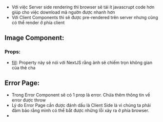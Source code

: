 - Với việc Server side rendering thì browser sẽ tải ít javascrupt code hơn giúp cho việc download mã ngườn được nhanh hơn
- Với Client Components thì sẽ được pre-rendered trên server nhưng cũng có thể render ở phía client
## Image Component:
### Props:
- [fill](): Property này sẽ nói với NextJS rằng ảnh sẽ chiếm trọn không gian của thẻ cha

## Error Page:
- Trong Error Component sẽ có 1 prop là error. Chứa thêm thông tin về error được throw
- Lý do Error Page cần được đánh dấu là Client Side là vì chúng ta phải đảm bảo rằng mình có thể bắt được những lỗi xảy ra ở phía browser.
- 